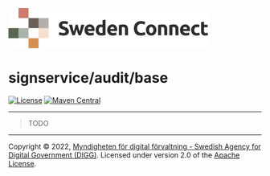 ![Logo](../../docs/images/sweden-connect.png)


# signservice/audit/base

[![License](https://img.shields.io/badge/License-Apache%202.0-blue.svg)](https://opensource.org/licenses/Apache-2.0) [![Maven Central](https://maven-badges.herokuapp.com/maven-central/se.swedenconnect.signservice/signservice-audit-base/badge.svg)](https://maven-badges.herokuapp.com/maven-central/se.swedenconnect.signservice/signservice-audit-base)

-----

> TODO

-----

Copyright &copy; 2022, [Myndigheten för digital förvaltning - Swedish Agency for Digital Government (DIGG)](http://www.digg.se). Licensed under version 2.0 of the [Apache License](http://www.apache.org/licenses/LICENSE-2.0).

